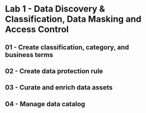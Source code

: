 # Lab 1 - Data Discovery & Classification, Data Masking and Access Control

## 01 - Create classification, category, and business terms

## 02 - Create data protection rule

## 03 - Curate and enrich data assets

## 04 - Manage data catalog
